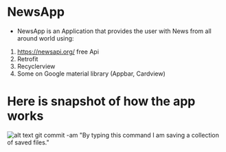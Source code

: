 # NewsApp
 - NewsApp is an Application that provides the user with News from all around world using:
  1. https://newsapi.org/ free Api 
  2. Retrofit
  3. Recyclerview
  4. Some on Google material library (Appbar, Cardview)

# Here is snapshot of how the app works
![alt text](https://drive.google.com/file/d/1dgtS9_IaxeMvxTTx2jXFS4cfEVJh5MW-/view?usp=sharing, "Snapshot 1")
  git commit -am "By typing this command I am saving a collection of saved files."



